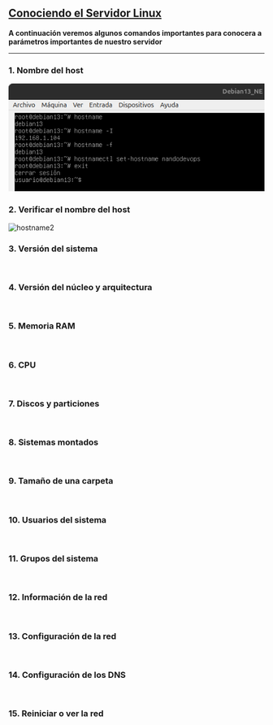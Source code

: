 ## [Conociendo el Servidor Linux](README.md)

**A continuación veremos algunos comandos importantes para conocera a parámetros importantes de nuestro servidor**

---

### 1. Nombre del host 

![hostname](/img/hostname.png)

### 2. Verificar el nombre del host

![hostname2](catHostname.png)

### 3. Versión del sistema

![]()

### 4. Versión del núcleo y arquitectura

![]()

### 5. Memoria RAM

![]()

### 6. CPU

![]()

### 7. Discos y particiones

![]()

### 8. Sistemas montados

![]()

### 9. Tamaño de una carpeta

![]()

### 10. Usuarios del sistema

![]()

### 11. Grupos del sistema

![]()

### 12. Información de la red

![]()

### 13. Configuración de la red

![]()

### 14. Configuración de los DNS

![]()

### 15. Reiniciar o ver la red

![]()
